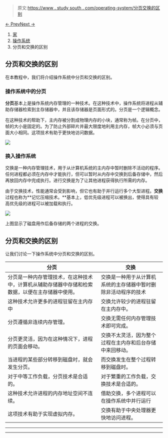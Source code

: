 > 原文:[https://www . study south . com/operating-system/分页交换的区别](https://www.studytonight.com/operating-system/difference-between-paging-and-swapping)

[← Prev](/operating-system/difference-between-contiguous-and-noncontiguous-memory-allocation "Contiguous Vs Non-Contiguous")[Next →](/operating-system/difference-between-internal-and-external-fragmentation "Internal Vs External Fragmentation")

<nav aria-label="breadcrumb">

1.  [家](/)
2.  [操作系统](/operating-system)
3.  分页和交换的区别

</nav>

<article>

# 分页和交换的区别

在本教程中，我们将介绍操作系统中分页和交换的区别。

### 操作系统中的分页

**分页**基本上是操作系统内存管理的一种技术。在这种技术中，操作系统将进程从辅助存储器检索到主存储器中，并且该存储器是页面形式的。分页是一个逻辑概念。

在这种技术的帮助下，主内存被分割成物理内存的小块，通常称为帧。在分页中，帧的大小是固定的。为了防止外部碎片并最大限度地利用主内存，帧大小必须与页面大小相同。这项技术有助于更快地访问数据。

![](../Images/3360e40d9d2349ee6b418342c6fd598b.png)

### 换入操作系统

交换是一种内存管理技术，用于从计算机系统的主内存中暂时删除不活动的程序。任何进程都必须在内存中才能执行，但可以暂时从内存中交换到后备存储中，然后再放回内存中完成执行。进行交换是为了让其他进程获得执行所需的内存。

由于交换技术，性能通常会受到影响，但它也有助于并行运行多个大型进程。**交换**过程也称为**记忆压缩技术。**基本上，低优先级进程可以被换出，使得具有较高优先级的进程可以被加载和执行。

![](../Images/0de426ed09c1c8d5210d897d1a8d0e21.png)

上图显示了磁盘用作后备存储的两个进程的交换。

## 分页和交换的区别

让我们讨论一下操作系统中分页和交换的区别。

| 分页 | 交换 |
| --- | --- |
| 分页是一种内存管理技术，在这种技术中，计算机从辅助存储器中存储和检索数据，以便在主存储器中使用。 | 交换是一种用于从计算机系统的主存储器中暂时删除非活动程序的技术 |
| 这种技术允许更多的进程驻留在主内存中 | 交换允许较少的进程驻留在主内存中。 |
| 分页遵循非连续内存管理。 | 交换无需任何内存管理技术即可完成。 |
| 分页更灵活，因为在这种情况下，进程的页面会移动。 | 交换不太灵活，因为整个过程在主内存和后台存储中来回移动。 |
| 当进程的某些部分转移到磁盘时，就会发生分页。 | 而交换发生在整个过程转移到磁盘时。 |
| 对于中等工作负载，分页技术是合适的。 | 对于繁重的工作负载，交换技术是合适的。 |
| 这种技术允许进程的内存地址空间不连续。 | 借助交换，多个进程可以在操作系统中并行运行 |
| 这项技术有助于实现虚拟内存。 | 交换有助于中央处理器更快地访问进程。 |

</article>

* * *

* * *